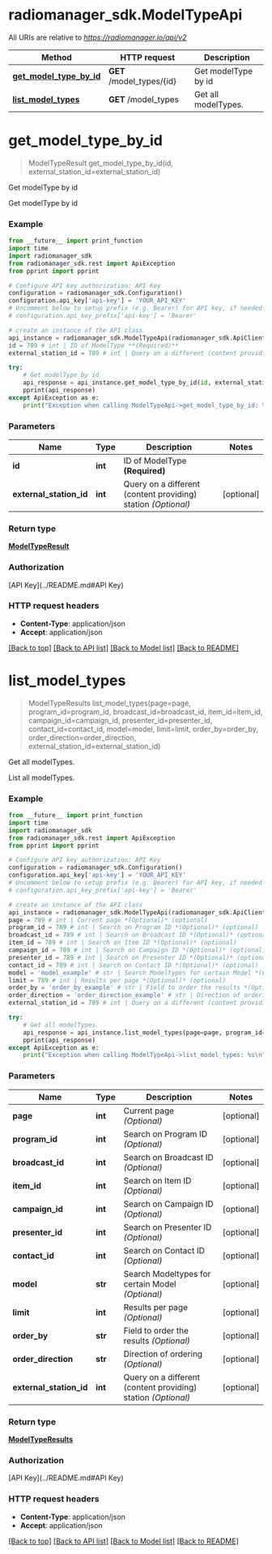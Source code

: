 # radiomanager_sdk.ModelTypeApi

All URIs are relative to *https://radiomanager.io/api/v2*

Method | HTTP request | Description
------------- | ------------- | -------------
[**get_model_type_by_id**](ModelTypeApi.md#get_model_type_by_id) | **GET** /model_types/{id} | Get modelType by id
[**list_model_types**](ModelTypeApi.md#list_model_types) | **GET** /model_types | Get all modelTypes.


# **get_model_type_by_id**
> ModelTypeResult get_model_type_by_id(id, external_station_id=external_station_id)

Get modelType by id

Get modelType by id

### Example
```python
from __future__ import print_function
import time
import radiomanager_sdk
from radiomanager_sdk.rest import ApiException
from pprint import pprint

# Configure API key authorization: API Key
configuration = radiomanager_sdk.Configuration()
configuration.api_key['api-key'] = 'YOUR_API_KEY'
# Uncomment below to setup prefix (e.g. Bearer) for API key, if needed
# configuration.api_key_prefix['api-key'] = 'Bearer'

# create an instance of the API class
api_instance = radiomanager_sdk.ModelTypeApi(radiomanager_sdk.ApiClient(configuration))
id = 789 # int | ID of ModelType **(Required)**
external_station_id = 789 # int | Query on a different (content providing) station *(Optional)* (optional)

try:
    # Get modelType by id
    api_response = api_instance.get_model_type_by_id(id, external_station_id=external_station_id)
    pprint(api_response)
except ApiException as e:
    print("Exception when calling ModelTypeApi->get_model_type_by_id: %s\n" % e)
```

### Parameters

Name | Type | Description  | Notes
------------- | ------------- | ------------- | -------------
 **id** | **int**| ID of ModelType **(Required)** | 
 **external_station_id** | **int**| Query on a different (content providing) station *(Optional)* | [optional] 

### Return type

[**ModelTypeResult**](ModelTypeResult.md)

### Authorization

[API Key](../README.md#API Key)

### HTTP request headers

 - **Content-Type**: application/json
 - **Accept**: application/json

[[Back to top]](#) [[Back to API list]](../README.md#documentation-for-api-endpoints) [[Back to Model list]](../README.md#documentation-for-models) [[Back to README]](../README.md)

# **list_model_types**
> ModelTypeResults list_model_types(page=page, program_id=program_id, broadcast_id=broadcast_id, item_id=item_id, campaign_id=campaign_id, presenter_id=presenter_id, contact_id=contact_id, model=model, limit=limit, order_by=order_by, order_direction=order_direction, external_station_id=external_station_id)

Get all modelTypes.

List all modelTypes.

### Example
```python
from __future__ import print_function
import time
import radiomanager_sdk
from radiomanager_sdk.rest import ApiException
from pprint import pprint

# Configure API key authorization: API Key
configuration = radiomanager_sdk.Configuration()
configuration.api_key['api-key'] = 'YOUR_API_KEY'
# Uncomment below to setup prefix (e.g. Bearer) for API key, if needed
# configuration.api_key_prefix['api-key'] = 'Bearer'

# create an instance of the API class
api_instance = radiomanager_sdk.ModelTypeApi(radiomanager_sdk.ApiClient(configuration))
page = 789 # int | Current page *(Optional)* (optional)
program_id = 789 # int | Search on Program ID *(Optional)* (optional)
broadcast_id = 789 # int | Search on Broadcast ID *(Optional)* (optional)
item_id = 789 # int | Search on Item ID *(Optional)* (optional)
campaign_id = 789 # int | Search on Campaign ID *(Optional)* (optional)
presenter_id = 789 # int | Search on Presenter ID *(Optional)* (optional)
contact_id = 789 # int | Search on Contact ID *(Optional)* (optional)
model = 'model_example' # str | Search Modeltypes for certain Model *(Optional)* (optional)
limit = 789 # int | Results per page *(Optional)* (optional)
order_by = 'order_by_example' # str | Field to order the results *(Optional)* (optional)
order_direction = 'order_direction_example' # str | Direction of ordering *(Optional)* (optional)
external_station_id = 789 # int | Query on a different (content providing) station *(Optional)* (optional)

try:
    # Get all modelTypes.
    api_response = api_instance.list_model_types(page=page, program_id=program_id, broadcast_id=broadcast_id, item_id=item_id, campaign_id=campaign_id, presenter_id=presenter_id, contact_id=contact_id, model=model, limit=limit, order_by=order_by, order_direction=order_direction, external_station_id=external_station_id)
    pprint(api_response)
except ApiException as e:
    print("Exception when calling ModelTypeApi->list_model_types: %s\n" % e)
```

### Parameters

Name | Type | Description  | Notes
------------- | ------------- | ------------- | -------------
 **page** | **int**| Current page *(Optional)* | [optional] 
 **program_id** | **int**| Search on Program ID *(Optional)* | [optional] 
 **broadcast_id** | **int**| Search on Broadcast ID *(Optional)* | [optional] 
 **item_id** | **int**| Search on Item ID *(Optional)* | [optional] 
 **campaign_id** | **int**| Search on Campaign ID *(Optional)* | [optional] 
 **presenter_id** | **int**| Search on Presenter ID *(Optional)* | [optional] 
 **contact_id** | **int**| Search on Contact ID *(Optional)* | [optional] 
 **model** | **str**| Search Modeltypes for certain Model *(Optional)* | [optional] 
 **limit** | **int**| Results per page *(Optional)* | [optional] 
 **order_by** | **str**| Field to order the results *(Optional)* | [optional] 
 **order_direction** | **str**| Direction of ordering *(Optional)* | [optional] 
 **external_station_id** | **int**| Query on a different (content providing) station *(Optional)* | [optional] 

### Return type

[**ModelTypeResults**](ModelTypeResults.md)

### Authorization

[API Key](../README.md#API Key)

### HTTP request headers

 - **Content-Type**: application/json
 - **Accept**: application/json

[[Back to top]](#) [[Back to API list]](../README.md#documentation-for-api-endpoints) [[Back to Model list]](../README.md#documentation-for-models) [[Back to README]](../README.md)

